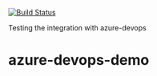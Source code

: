 [![Build Status](https://dev.azure.com/wvus-ibu/IBU-D2/_apis/build/status/talarip.azure-devops-demo?branchName=master)](https://dev.azure.com/wvus-ibu/IBU-D2/_build/latest?definitionId=1&branchName=master)

Testing the integration with azure-devops

# azure-devops-demo
